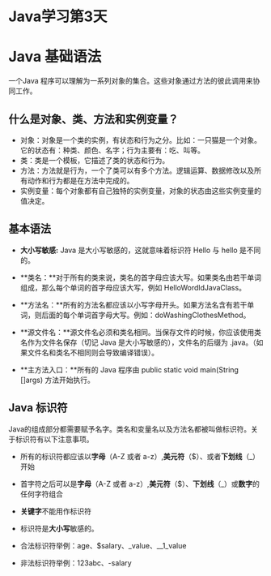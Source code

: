 # Java学习第3天
# Java 基础语法
一个Java 程序可以理解为一系列对象的集合。这些对象通过方法的彼此调用来协同工作。
## 什么是对象、类、方法和实例变量？
* 对象：对象是一个类的实例，有状态和行为之分。比如：一只猫是一个对象。它的状态有：种类、颜色、名字；行为主要有：吃、叫等。
* 类：类是一个模板，它描述了类的状态和行为。
* 方法：方法就是行为，一个了类可以有多个方法。逻辑运算、数据修改以及所有动作和行为都是在方法中完成的。
* 实例变量：每个对象都有自己独特的实例变量，对象的状态由这些实例变量的值决定。

## 基本语法
* **大小写敏感:**  Java 是大小写敏感的，这就意味着标识符 Hello 与 hello 是不同的。

* 	**类名：**对于所有的类来说，类名的首字母应该大写。如果类名由若干单词组成，那么每个单词的首字母应该大写，例如 HelloWordldJavaClass。

* **方法名：**所有的方法名都应该以小写字母开头。如果方法名含有若干单词，则后面的每个单词首字母大写。例如：doWashingClothesMethod。

* **源文件名：**源文件名必须和类名相同。当保存文件的时候，你应该使用类名作为文件名保存（切记 Java 是大小写敏感的），文件名的后缀为 .java。（如果文件名和类名不相同则会导致编译错误）。

* 	**主方法入口：**所有的 Java 程序由 public static void main(String []args) 方法开始执行。
## Java 标识符
Java的组成部分都需要赋予名字。类名和变量名以及方法名都被叫做标识符。关于标识符有以下注意事项。
* 所有的标识符都应该以**字母**（A-Z 或者 a-z）,**美元符**（$）、或者**下划线**（_）开始

* 首字符之后可以是**字母**（A-Z 或者 a-z）,**美元符**（$）、**下划线**（_）或**数字**的任何字符组合

* **关键字**不能用作标识符

* 标识符是**大小写**敏感的。

* 合法标识符举例：age、$salary、_value、__1_value

* 非法标识符举例：123abc、-salary










